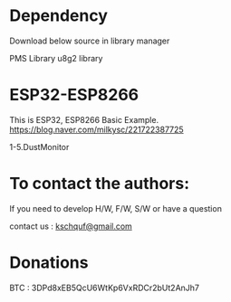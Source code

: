 # Dependency

  Download below source in library manager
  
  PMS Library 
  u8g2 library

# ESP32-ESP8266

   This is ESP32, ESP8266 Basic Example. 
   https://blog.naver.com/milkysc/221722387725
   
   1-5.DustMonitor

# To contact the authors:

If you need to develop H/W, F/W, S/W or have a question

contact us : kschquf@gmail.com


# Donations

BTC : 3DPd8xEB5QcU6WtKp6VxRDCr2bUt2AnJh7

